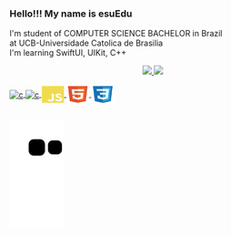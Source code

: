 ### Hello!!! My name is esuEdu
I'm student of COMPUTER SCIENCE BACHELOR in Brazil<br/>
at UCB-Universidade Catolica de Brasilia<br/>
I'm learning SwiftUI, UIKit, C++
<div align="center">
  <a href="https://github.com/esuEdu">
  <img height="175em" src="https://github-readme-stats.vercel.app/api?username=esuEdu&show_icons=true&theme=radical&include_all_commits=true&count_private=true"/>
  <img height="175em" src="https://github-readme-stats.vercel.app/api/top-langs/?username=esuEdu&layout=compact&height&theme=radical"/>
</div>
<div style="display: inline_block"><br>
  <img align="center" alt="c" height="30" width="40" src="https://raw.githubusercontent.com/gilbarbara/logos/f4c8e8b933aa80ce83b6d6d387e016bf4cb4e376/logos/c.svg">
  <img align="center" alt="c" height="30" width="40" src="https://raw.githubusercontent.com/gilbarbara/logos/f4c8e8b933aa80ce83b6d6d387e016bf4cb4e376/logos/c-plusplus.svg">
  <img align="center" alt="js" height="30" width="40" src="https://raw.githubusercontent.com/devicons/devicon/master/icons/javascript/javascript-plain.svg">
  <img align="center" alt="HTML" height="30" width="40" src="https://raw.githubusercontent.com/devicons/devicon/master/icons/html5/html5-original.svg">
  <img align="center" alt="CSS" height="30" width="40" src="https://raw.githubusercontent.com/devicons/devicon/master/icons/css3/css3-original.svg">
  </div>
   
  ##
 
<div> 

  ![Snake animation](https://github.com/esuEdu/esuEdu/blob/output/github-contribution-grid-snake.svg)
 
</div>
